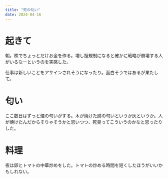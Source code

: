 ```yaml
---
title: "死の匂い"
date: 2024-04-16
---
```



# 起きて
朝。株でちょっとだけお金を作る。増し担規制になると確かに戦略が崩壊する人がいるなーというのを実感した。

仕事は新しいことをアサインされそうになったり。面白そうではあるが果たして。

# 匂い
ここ数日はずっと煙の匂いがする。木が焼けた跡の匂いというか灰というか。人が焼けたんだからそりゃそうかと思いつつ、死臭ってこういうのかなと思ったりした。

# 料理
夜は卵とトマトの中華炒めをした。トマトの炒める時間を短くしたほうがいいかもしれない。